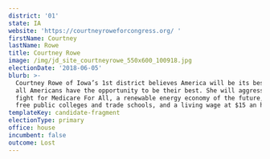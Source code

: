 ```yaml
---
district: '01'
state: IA
website: 'https://courtneyroweforcongress.org/ '
firstName: Courtney
lastName: Rowe
title: Courtney Rowe
image: /img/jd_site_courtneyrowe_550x600_100918.jpg
electionDate: '2018-06-05'
blurb: >-
  Courtney Rowe of Iowa’s 1st district believes America will be its best, when
  all Americans have the opportunity to be their best. She will aggressively
  fight for Medicare For All, a renewable energy economy of the future, tuition
  free public colleges and trade schools, and a living wage at $15 an hour.
templateKey: candidate-fragment
electionType: primary
office: house
incumbent: false
outcome: Lost
---
```

